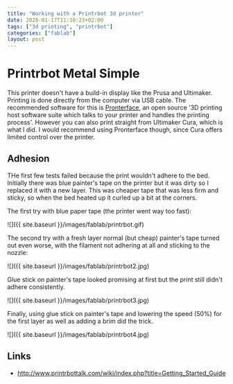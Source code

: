 ```yaml
---
title: "Working with a Printrbot 3d printer"
date: 2020-01-17T11:10:23+02:00
tags: ["3d printing", "printrbot"]
categories: ["fablab"]
layout: post
---
```


# Printrbot Metal Simple
This printer doesn't have a build-in display like the Prusa and Ultimaker. Printing is done directly from the computer via USB cable. The recommended software for this is [Pronterface](https://www.pronterface.com/), an open source '3D printing host software suite which talks to your printer and handles the printing process'. However you can also print straight from Ultimaker Cura, which is what I did. I would recommend using Pronterface though, since Cura offers limited control over the printer. 

## Adhesion
THe first few tests failed because the print wouldn't adhere to the bed. Initially there was blue painter's tape on the printer but it was dirty so I replaced it with a new layer. This was cheaper tape that was less firm and sticky, so when the bed heated up it curled up a bit at the corners. 

The first try with blue paper tape (the printer went way too fast):

![]({{ site.baseurl }}/images/fablab/printrbot.gif)

The second try with a fresh layer normal (but cheap) painter's tape turned out even worse, with the filament not adhering at all and sticking to the nozzle:

![]({{ site.baseurl }}/images/fablab/printrbot2.jpg)

Glue stick on painter's tape looked promising at first but the print still didn't adhere consistently.

![]({{ site.baseurl }}/images/fablab/printrbot3.jpg)

Finally, using glue stick on painter's tape and lowering the speed (50%) for the first layer as well as adding a brim did the trick.

![]({{ site.baseurl }}/images/fablab/printrbot4.jpg)

## Links
- <http://www.printrbottalk.com/wiki/index.php?title=Getting_Started_Guide>